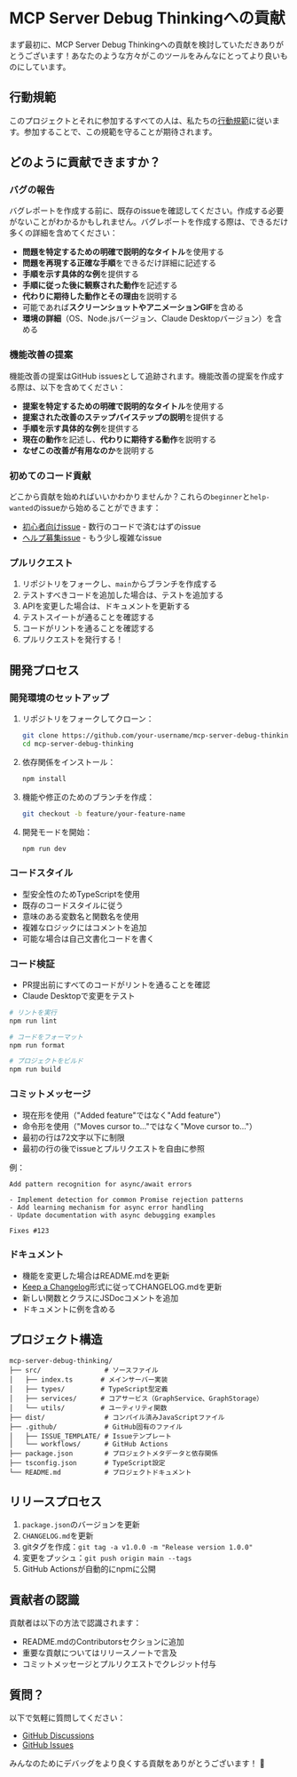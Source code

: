# MCP Server Debug Thinkingへの貢献

まず最初に、MCP Server Debug Thinkingへの貢献を検討していただきありがとうございます！あなたのような方々がこのツールをみんなにとってより良いものにしています。

## 行動規範

このプロジェクトとそれに参加するすべての人は、私たちの[行動規範](CODE_OF_CONDUCT.md)に従います。参加することで、この規範を守ることが期待されます。

## どのように貢献できますか？

### バグの報告

バグレポートを作成する前に、既存のissueを確認してください。作成する必要がないことがわかるかもしれません。バグレポートを作成する際は、できるだけ多くの詳細を含めてください：

- **問題を特定するための明確で説明的なタイトル**を使用する
- **問題を再現する正確な手順**をできるだけ詳細に記述する
- **手順を示す具体的な例**を提供する
- **手順に従った後に観察された動作**を記述する
- **代わりに期待した動作とその理由**を説明する
- 可能であれば**スクリーンショットやアニメーションGIF**を含める
- **環境の詳細**（OS、Node.jsバージョン、Claude Desktopバージョン）を含める

### 機能改善の提案

機能改善の提案はGitHub issuesとして追跡されます。機能改善の提案を作成する際は、以下を含めてください：

- **提案を特定するための明確で説明的なタイトル**を使用する
- **提案された改善のステップバイステップの説明**を提供する
- **手順を示す具体的な例**を提供する
- **現在の動作**を記述し、**代わりに期待する動作**を説明する
- **なぜこの改善が有用なのか**を説明する

### 初めてのコード貢献

どこから貢献を始めればいいかわかりませんか？これらの`beginner`と`help-wanted`のissueから始めることができます：

- [初心者向けissue](https://github.com/yourusername/mcp-server-debug-thinking/labels/beginner) - 数行のコードで済むはずのissue
- [ヘルプ募集issue](https://github.com/yourusername/mcp-server-debug-thinking/labels/help%20wanted) - もう少し複雑なissue

### プルリクエスト

1. リポジトリをフォークし、`main`からブランチを作成する
2. テストすべきコードを追加した場合は、テストを追加する
3. APIを変更した場合は、ドキュメントを更新する
4. テストスイートが通ることを確認する
5. コードがリントを通ることを確認する
6. プルリクエストを発行する！

## 開発プロセス

### 開発環境のセットアップ

1. リポジトリをフォークしてクローン：
   ```bash
   git clone https://github.com/your-username/mcp-server-debug-thinking.git
   cd mcp-server-debug-thinking
   ```

2. 依存関係をインストール：
   ```bash
   npm install
   ```

3. 機能や修正のためのブランチを作成：
   ```bash
   git checkout -b feature/your-feature-name
   ```

4. 開発モードを開始：
   ```bash
   npm run dev
   ```

### コードスタイル

- 型安全性のためTypeScriptを使用
- 既存のコードスタイルに従う
- 意味のある変数名と関数名を使用
- 複雑なロジックにはコメントを追加
- 可能な場合は自己文書化コードを書く

### コード検証

- PR提出前にすべてのコードがリントを通ることを確認
- Claude Desktopで変更をテスト

```bash
# リントを実行
npm run lint

# コードをフォーマット
npm run format

# プロジェクトをビルド
npm run build
```

### コミットメッセージ

- 現在形を使用（"Added feature"ではなく"Add feature"）
- 命令形を使用（"Moves cursor to..."ではなく"Move cursor to..."）
- 最初の行は72文字以下に制限
- 最初の行の後でissueとプルリクエストを自由に参照

例：
```
Add pattern recognition for async/await errors

- Implement detection for common Promise rejection patterns
- Add learning mechanism for async error handling
- Update documentation with async debugging examples

Fixes #123
```

### ドキュメント

- 機能を変更した場合はREADME.mdを更新
- [Keep a Changelog](https://keepachangelog.com/)形式に従ってCHANGELOG.mdを更新
- 新しい関数とクラスにJSDocコメントを追加
- ドキュメントに例を含める

## プロジェクト構造

```
mcp-server-debug-thinking/
├── src/                # ソースファイル
│   ├── index.ts       # メインサーバー実装
│   ├── types/         # TypeScript型定義
│   ├── services/      # コアサービス（GraphService、GraphStorage）
│   └── utils/         # ユーティリティ関数
├── dist/               # コンパイル済みJavaScriptファイル
├── .github/            # GitHub固有のファイル
│   ├── ISSUE_TEMPLATE/ # Issueテンプレート
│   └── workflows/      # GitHub Actions
├── package.json        # プロジェクトメタデータと依存関係
├── tsconfig.json       # TypeScript設定
└── README.md           # プロジェクトドキュメント
```

## リリースプロセス

1. `package.json`のバージョンを更新
2. `CHANGELOG.md`を更新
3. gitタグを作成：`git tag -a v1.0.0 -m "Release version 1.0.0"`
4. 変更をプッシュ：`git push origin main --tags`
5. GitHub Actionsが自動的にnpmに公開

## 貢献者の認識

貢献者は以下の方法で認識されます：

- README.mdのContributorsセクションに追加
- 重要な貢献についてはリリースノートで言及
- コミットメッセージとプルリクエストでクレジット付与

## 質問？

以下で気軽に質問してください：

- [GitHub Discussions](https://github.com/yourusername/mcp-server-debug-thinking/discussions)
- [GitHub Issues](https://github.com/yourusername/mcp-server-debug-thinking/issues)

みんなのためにデバッグをより良くする貢献をありがとうございます！ 🎉